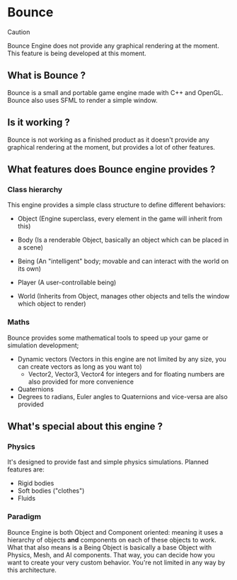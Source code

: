 # Bounce
> [!CAUTION]
> Bounce Engine does not provide any graphical rendering at the moment.
> This feature is being developed at this moment.
## What is Bounce ?
Bounce is a small and portable game engine made with C++ and OpenGL.
Bounce also uses SFML to render a simple window.
## Is it working ?
Bounce is not working as a finished product as it doesn't provide any graphical rendering at the moment, but provides a lot of other features.
## What features does Bounce engine provides ?
### Class hierarchy
This engine provides a simple class structure to define different behaviors:
- Object (Engine superclass, every element in the game will inherit from this)
- Body (Is a renderable Object, basically an object which can be placed in a scene)
- Being (An "intelligent" body; movable and can interact with the world on its own)
- Player (A user-controllable being)

- World (Inherits from Object, manages other objects and tells the window which object to render)

### Maths
Bounce provides some mathematical tools to speed up your game or simulation development;
- Dynamic vectors (Vectors in this engine are not limited by any size, you can create vectors as long as you want to)
  - Vector2, Vector3, Vector4 for integers and for floating numbers are also provided for more convenience
- Quaternions
- Degrees to radians, Euler angles to Quaternions and vice-versa are also provided

## What's special about this engine ?
### Physics
It's designed to provide fast and simple physics simulations.
Planned features are:
- Rigid bodies
- Soft bodies ("clothes")
- Fluids

 ### Paradigm
 Bounce Engine is both Object and Component oriented: meaning it uses a hierarchy of objects **and** components on each of these objects to work.
 What that also means is a Being Object is basically a base Object with Physics, Mesh, and AI components. That way, you can decide how you want to create your very custom behavior.
 You're not limited in any way by this architecture. 
